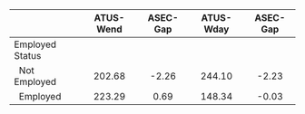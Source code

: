 
|                      |    ATUS-Wend |     ASEC-Gap |    ATUS-Wday |     ASEC-Gap |
| -------------------- | :----------: | :----------: | :----------: | :----------: |
| Employed Status      |              |              |              |              |
| &nbsp;&nbsp;Not Employed |       202.68 |        -2.26 |       244.10 |        -2.23 |
| &nbsp;&nbsp;Employed |       223.29 |         0.69 |       148.34 |        -0.03 |

